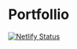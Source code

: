 # Portfollio

[![Netlify Status](https://api.netlify.com/api/v1/badges/c644cebb-91bd-46a0-bacf-d01833886880/deploy-status)](https://app.netlify.com/sites/mattfletcher/deploys)